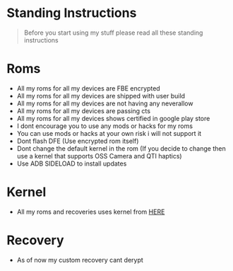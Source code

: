 # Standing Instructions

> Before you start using my stuff please read all these standing instructions

# Roms

- All my roms for all my devices are FBE encrypted
- All my roms for all my devices are shipped with user build
- All my roms for all my devices are not having any neverallow
- All my roms for all my devices are passing cts
- All my roms for all my devices shows certified in google play store
- I dont encourage you to use any mods or hacks for my roms
- You can use mods or hacks at your own risk i will not support it
- Dont flash DFE (Use encrypted rom itself)
- Dont change the default kernel in the rom (If you decide to change then use a kernel that supports OSS Camera and QTI haptics)
- Use ADB SIDELOAD to install updates

# Kernel

- All my roms and recoveries uses kernel from [HERE](https://github.com/iamimmanuelraj/android_kernel_xiaomi_jasmine_sprout)

# Recovery

- As of now my custom recovery cant derypt
